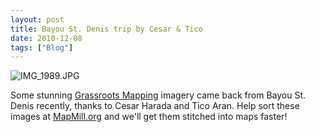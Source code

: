 ```yaml
---
layout: post
title: Bayou St. Denis trip by Cesar & Tico
date: 2010-12-08
tags: ["Blog"]
---
```


![](IMG_1989.JPG-400x300.jpg "IMG_1989.JPG")

Some stunning [Grassroots Mapping](http://grassrootsmapping.org) imagery came back from Bayou St. Denis recently, thanks to Cesar Harada and Tico Aran. Help sort these images at [MapMill.org](http://mapmill.org) and  we'll get them stitched into maps faster!
